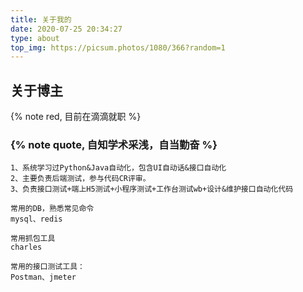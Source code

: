 ```yaml
---
title: 关于我的
date: 2020-07-25 20:34:27
type: about
top_img: https://picsum.photos/1080/366?random=1
---
```


## 关于博主
{% note red,  目前在滴滴就职 %}

### {% note quote, 自知学术采浅，自当勤奋 %}
    1、系统学习过Python&Java自动化，包含UI自动话&接口自动化
    2、主要负责后端测试，参与代码CR评审。
    3、负责接口测试+端上H5测试+小程序测试+工作台测试wb+设计&维护接口自动化代码
```
常用的DB，熟悉常见命令
mysql、redis 
```

```
常用抓包工具
charles
```

```
常用的接口测试工具：
Postman、jmeter
```